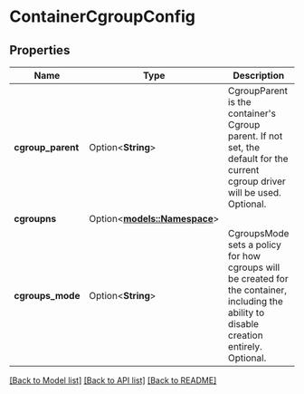 # ContainerCgroupConfig

## Properties

Name | Type | Description | Notes
------------ | ------------- | ------------- | -------------
**cgroup_parent** | Option<**String**> | CgroupParent is the container's Cgroup parent. If not set, the default for the current cgroup driver will be used. Optional. | [optional]
**cgroupns** | Option<[**models::Namespace**](Namespace.md)> |  | [optional]
**cgroups_mode** | Option<**String**> | CgroupsMode sets a policy for how cgroups will be created for the container, including the ability to disable creation entirely. Optional. | [optional]

[[Back to Model list]](../README.md#documentation-for-models) [[Back to API list]](../README.md#documentation-for-api-endpoints) [[Back to README]](../README.md)


